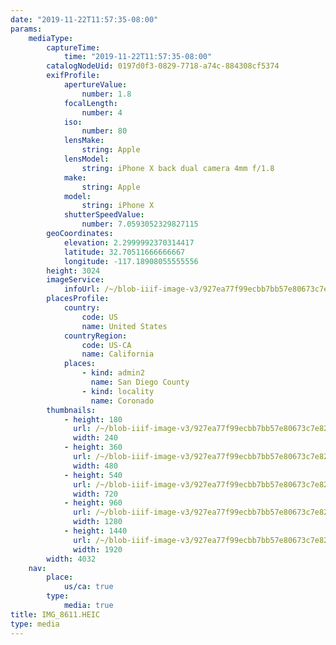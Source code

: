 ```yaml
---
date: "2019-11-22T11:57:35-08:00"
params:
    mediaType:
        captureTime:
            time: "2019-11-22T11:57:35-08:00"
        catalogNodeUid: 0197d0f3-0829-7718-a74c-884308cf5374
        exifProfile:
            apertureValue:
                number: 1.8
            focalLength:
                number: 4
            iso:
                number: 80
            lensMake:
                string: Apple
            lensModel:
                string: iPhone X back dual camera 4mm f/1.8
            make:
                string: Apple
            model:
                string: iPhone X
            shutterSpeedValue:
                number: 7.0593052329827115
        geoCoordinates:
            elevation: 2.2999992370314417
            latitude: 32.70511666666667
            longitude: -117.18908055555556
        height: 3024
        imageService:
            infoUrl: /~/blob-iiif-image-v3/927ea77f99ecbb7bb57e80673c7e82389fe12d39b65bc06e64b740b14b258f2b/info.json
        placesProfile:
            country:
                code: US
                name: United States
            countryRegion:
                code: US-CA
                name: California
            places:
                - kind: admin2
                  name: San Diego County
                - kind: locality
                  name: Coronado
        thumbnails:
            - height: 180
              url: /~/blob-iiif-image-v3/927ea77f99ecbb7bb57e80673c7e82389fe12d39b65bc06e64b740b14b258f2b/full/240%2C180/0/default.jpg
              width: 240
            - height: 360
              url: /~/blob-iiif-image-v3/927ea77f99ecbb7bb57e80673c7e82389fe12d39b65bc06e64b740b14b258f2b/full/480%2C360/0/default.jpg
              width: 480
            - height: 540
              url: /~/blob-iiif-image-v3/927ea77f99ecbb7bb57e80673c7e82389fe12d39b65bc06e64b740b14b258f2b/full/720%2C540/0/default.jpg
              width: 720
            - height: 960
              url: /~/blob-iiif-image-v3/927ea77f99ecbb7bb57e80673c7e82389fe12d39b65bc06e64b740b14b258f2b/full/1280%2C960/0/default.jpg
              width: 1280
            - height: 1440
              url: /~/blob-iiif-image-v3/927ea77f99ecbb7bb57e80673c7e82389fe12d39b65bc06e64b740b14b258f2b/full/1920%2C1440/0/default.jpg
              width: 1920
        width: 4032
    nav:
        place:
            us/ca: true
        type:
            media: true
title: IMG_8611.HEIC
type: media
---
```

